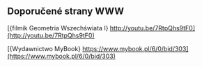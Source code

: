 ## Doporučené strany WWW

[{filmik Geometria Wszechświata I}   http://youtu.be/7RtpQhs9tF0](http://youtu.be/7RtpQhs9tF0)

[{Wydawnictwo MyBook}   https://www.mybook.pl/6/0/bid/303](https://www.mybook.pl/6/0/bid/303)
